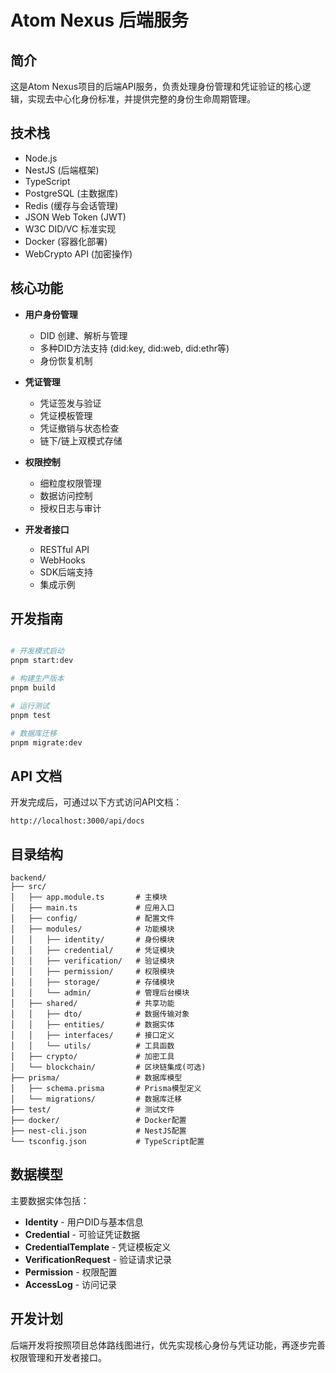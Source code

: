 # Atom Nexus 后端服务

## 简介

这是Atom Nexus项目的后端API服务，负责处理身份管理和凭证验证的核心逻辑，实现去中心化身份标准，并提供完整的身份生命周期管理。

## 技术栈

- Node.js
- NestJS (后端框架)
- TypeScript
- PostgreSQL (主数据库)
- Redis (缓存与会话管理)
- JSON Web Token (JWT)
- W3C DID/VC 标准实现
- Docker (容器化部署)
- WebCrypto API (加密操作)

## 核心功能

- **用户身份管理**
  - DID 创建、解析与管理
  - 多种DID方法支持 (did:key, did:web, did:ethr等)
  - 身份恢复机制

- **凭证管理**
  - 凭证签发与验证
  - 凭证模板管理
  - 凭证撤销与状态检查
  - 链下/链上双模式存储

- **权限控制**
  - 细粒度权限管理
  - 数据访问控制
  - 授权日志与审计

- **开发者接口**
  - RESTful API
  - WebHooks
  - SDK后端支持
  - 集成示例

## 开发指南

```bash

# 开发模式启动
pnpm start:dev

# 构建生产版本
pnpm build

# 运行测试
pnpm test

# 数据库迁移
pnpm migrate:dev
```

## API 文档

开发完成后，可通过以下方式访问API文档：

```
http://localhost:3000/api/docs
```

## 目录结构

```
backend/
├── src/
│   ├── app.module.ts       # 主模块
│   ├── main.ts             # 应用入口
│   ├── config/             # 配置文件
│   ├── modules/            # 功能模块
│   │   ├── identity/       # 身份模块
│   │   ├── credential/     # 凭证模块
│   │   ├── verification/   # 验证模块
│   │   ├── permission/     # 权限模块
│   │   ├── storage/        # 存储模块
│   │   └── admin/          # 管理后台模块
│   ├── shared/             # 共享功能
│   │   ├── dto/            # 数据传输对象
│   │   ├── entities/       # 数据实体
│   │   ├── interfaces/     # 接口定义
│   │   └── utils/          # 工具函数
│   ├── crypto/             # 加密工具
│   └── blockchain/         # 区块链集成(可选)
├── prisma/                 # 数据库模型
│   ├── schema.prisma       # Prisma模型定义
│   └── migrations/         # 数据库迁移
├── test/                   # 测试文件
├── docker/                 # Docker配置
├── nest-cli.json           # NestJS配置
└── tsconfig.json           # TypeScript配置
```

## 数据模型

主要数据实体包括：

- **Identity** - 用户DID与基本信息
- **Credential** - 可验证凭证数据
- **CredentialTemplate** - 凭证模板定义
- **VerificationRequest** - 验证请求记录
- **Permission** - 权限配置
- **AccessLog** - 访问记录

## 开发计划

后端开发将按照项目总体路线图进行，优先实现核心身份与凭证功能，再逐步完善权限管理和开发者接口。 